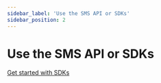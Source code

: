 ```yaml
---
sidebar_label: 'Use the SMS API or SDKs'
sidebar_position: 2
---
```

# Use the SMS API or SDKs
[Get started with SDKs](/docs/sms/sdk/Introduction-1)
